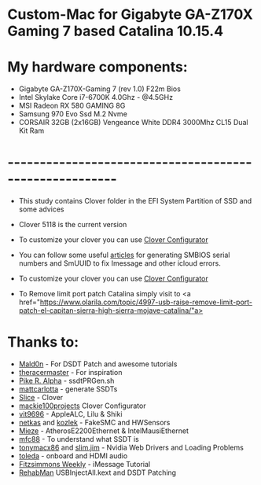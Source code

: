 # Custom-Mac for Gigabyte GA-Z170X Gaming 7 based Catalina 10.15.4

# My hardware components:
 - Gigabyte GA-Z170X-Gaming 7 (rev 1.0) F22m Bios
 - Intel Skylake Core i7-6700K 4.0Ghz - @4.5GHz
 - MSI Radeon RX 580 GAMING 8G
 - Samsung 970 Evo Ssd M.2 Nvme
 - CORSAIR 32GB (2x16GB) Vengeance White DDR4 3000Mhz CL15 Dual Kit Ram

# -------------------------------------------------------
- This study contains Clover folder in the EFI System Partition of SSD  and some advices
- Clover 5118 is the current version
- To customize your clover you can use <a href="http://mackie100projects.altervista.org">Clover Configurator</a>
- You can follow some useful <a href="http://www.fitzweekly.com/2016/02/hackintosh-imessage-tutorial.html">articles</a>
 for generating SMBIOS serial numbers and SmUUID to fix Imessage and other icloud errors.


- To customize your clover you can use <a href="http://mackie100projects.altervista.org">Clover Configurator</a> 

 - To Remove limit port patch Catalina simply visit to <a href="https://www.olarila.com/topic/4997-usb-raise-remove-limit-port-patch-el-capitan-sierra-high-sierra-mojave-catalina/"a>

# Thanks to:
- <a href="https://www.olarila.com">Mald0n</a> - For DSDT Patch and awesome tutorials
- <a href="https://github.com/theracermaster">theracermaster</a> - For inspiration
- <a href="https://github.com/Piker-Alpha">Pike R. Alpha</a> - ssdtPRGen.sh
- <a href="https://github.com/mattcarlotta">mattcarlotta</a> - generate SSDTs
- <a href="https://sourceforge.net/u/slice2009/profile">Slice</a> - Clover
- <a href="http://mackie100projects.altervista.org">mackie100projects</a> Clover Configurator
- <a href="https://github.com/vit9696">vit9696</a> - AppleALC, Lilu & Shiki
- <a href="http://netkas.org">netkas</a> and <a href="https://github.com/kozlek">kozlek</a> - FakeSMC and HWSensors
- <a href="https://github.com/Mieze">Mieze</a> - AtherosE2200Ethernet & IntelMausiEthernet 
- <a href="http://www.insanelymac.com/forum/topic/313296-guide-mac-osx-1012-with-x99-broadwell-e-family-and-haswell-e-family/page-50#entry2349461">mfc88</a> - To understand what SSDT is
- <a href="https://www.tonymacx86.com/threads/nvidia-releases-alternate-graphics-drivers-for-macos-sierra-10-12-4-378-05-05-05.218005/">tonymacx86</a> and <a href="https://www.tonymacx86.com/threads/solving-nvidia-driver-install-loading-problems.161256/">slim.jim</a> - Nvidia Web Drivers and Loading Problems
- <a href="https://github.com/toleda">toleda</a> - onboard and HDMI audio
- <a href="http://www.fitzweekly.com/2016/02/hackintosh-imessage-tutorial.html">Fitzsimmons Weekly</a> - iMessage Tutorial
- <a href="https://github.com/RehabMan/OS-X-USB-Inject-All">RehabMan</a> USBInjectAll.kext and DSDT Patching






 
 
 
 
 
 

 
 









